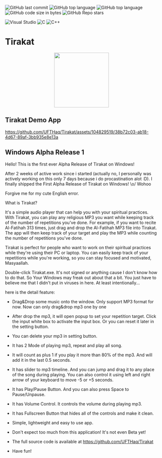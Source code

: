 ![GitHub last commit](https://img.shields.io/github/last-commit/UFTHaq/Tirakat?style=for-the-badge)
![GitHub top language](https://img.shields.io/github/languages/top/UFTHaq/Tirakat?logo=cpp&style=for-the-badge)
![GitHub top language](https://img.shields.io/github/languages/top/UFTHaq/Tirakat?label=Raylib&logo=raylib&logoColor=black&style=for-the-badge)
![GitHub code size in bytes](https://img.shields.io/github/languages/code-size/UFTHaq/Tirakat?style=for-the-badge)
![GitHub Repo stars](https://img.shields.io/github/stars/UFTHaq/Tirakat?color=red&style=for-the-badge)

![Visual Studio](https://img.shields.io/badge/Visual%20Studio-5C2D91.svg?style=for-the-badge&logo=visual-studio&logoColor=white)
![C](https://img.shields.io/badge/c-%2300599C.svg?style=for-the-badge&logo=c&logoColor=white)
![C++](https://img.shields.io/badge/c++-%2300599C.svg?style=for-the-badge&logo=c%2B%2B&logoColor=white)
# Tirakat

<div align="center">
    <img src="https://github.com/UFTHaq/Tirakat/assets/104829519/5e01e038-0594-4200-b30a-586d3f17c845" width=180/>
</div>

## Tirakat Demo App

https://github.com/UFTHaq/Tirakat/assets/104829519/38b72c03-ab18-4d67-89af-3bb935e8e13a

Windows Alpha Release 1
--------------------------------------------------------------------------
Hello! This is the first ever Alpha Release of Tirakat on Windows!

After 2 weeks of active work since i started (actually no, I personally was
actively working on this only 7 days because i do procastination alot :D). 
I finally shipped the First Alpha Release of Tirakat on Windows! \o/ Wohoo

Forgive me for my cute English error.

What is Tirakat?

It's a simple audio player that can help you with your spiritual practices.
With Tirakat, you can play any religious MP3 you want while keeping track 
of the number of repetitions you've done. For example, if you want to 
recite Al-Fatihah 313 times, just drag and drop the Al-Fatihah MP3 file 
into Tirakat. The app will then keep track of your target and play the MP3 
while counting the number of repetitions you've done.

Tirakat is perfect for people who want to work on their spiritual
practices while they're using their PC or laptop. You can easily keep
track of your repetitions while you're working, so you can stay focused
and motivated, Masyaallah.

Double-click Tirakat.exe. It's not signed or anything cause I don't know
how to do that. So Your Windows may freak out about that a bit. You just
have to believe me that I didn't put in 
viruses in here. At least intentionally...

here is the detail feature:

- Drag&Drop some music onto the window. Only support MP3 format for now.
  Now can only drag&drop mp3 one by one

- After drop the mp3, it will open popup to set your repetition target. 
  Click the input white box to activate the input box. 
  Or you can reset it later in the setting button.

- You can delete your mp3 in setting button.

- It has 2 Mode of playing mp3, repeat and play all song.

- It will count as plus 1 if you play it more than 80% of the mp3.
  And will add it in the last 0.5 seconds.

- It has slider to mp3 timeline. And you can jump and drag it to any place 
  of the song during playing. You can also control it using left and right 
  arrow of your keyboard to move -5 or +5 seconds.

- It has Play/Pause Button. And you can also press Space to Pause/Unpause.

- It has Volume Control. It controls the volume during playing mp3.

- It has Fullscreen Button that hides all of the controls and make it clean.

- Simple, lightweight and easy to use app.

- Don't expect too much from this application! It's not even Beta yet!

- The full source code is available at
  https://github.com/UFTHaq/Tirakat

- Have fun!
